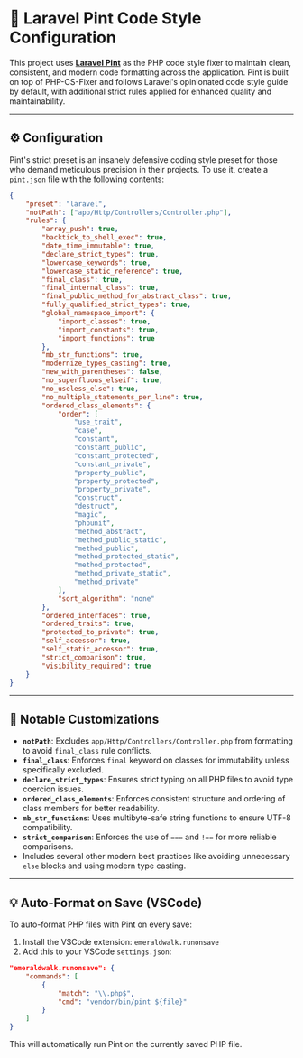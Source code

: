 # 🧼 Laravel Pint Code Style Configuration

This project uses **[Laravel Pint](https://laravel.com/docs/pint)** as the PHP code style fixer to maintain clean, consistent, and modern code formatting across the application. Pint is built on top of PHP-CS-Fixer and follows Laravel's opinionated code style guide by default, with additional strict rules applied for enhanced quality and maintainability.

---

## ⚙️ Configuration

Pint's strict preset is an insanely defensive coding style preset for those who demand meticulous precision in their projects. To use it, create a `pint.json` file with the following contents:

```json
{
    "preset": "laravel",
    "notPath": ["app/Http/Controllers/Controller.php"],
    "rules": {
        "array_push": true,
        "backtick_to_shell_exec": true,
        "date_time_immutable": true,
        "declare_strict_types": true,
        "lowercase_keywords": true,
        "lowercase_static_reference": true,
        "final_class": true,
        "final_internal_class": true,
        "final_public_method_for_abstract_class": true,
        "fully_qualified_strict_types": true,
        "global_namespace_import": {
            "import_classes": true,
            "import_constants": true,
            "import_functions": true
        },
        "mb_str_functions": true,
        "modernize_types_casting": true,
        "new_with_parentheses": false,
        "no_superfluous_elseif": true,
        "no_useless_else": true,
        "no_multiple_statements_per_line": true,
        "ordered_class_elements": {
            "order": [
                "use_trait",
                "case",
                "constant",
                "constant_public",
                "constant_protected",
                "constant_private",
                "property_public",
                "property_protected",
                "property_private",
                "construct",
                "destruct",
                "magic",
                "phpunit",
                "method_abstract",
                "method_public_static",
                "method_public",
                "method_protected_static",
                "method_protected",
                "method_private_static",
                "method_private"
            ],
            "sort_algorithm": "none"
        },
        "ordered_interfaces": true,
        "ordered_traits": true,
        "protected_to_private": true,
        "self_accessor": true,
        "self_static_accessor": true,
        "strict_comparison": true,
        "visibility_required": true
    }
}
```

---

## 📌 Notable Customizations

- **`notPath`**: Excludes `app/Http/Controllers/Controller.php` from formatting to avoid `final_class` rule conflicts.
- **`final_class`**: Enforces `final` keyword on classes for immutability unless specifically excluded.
- **`declare_strict_types`**: Ensures strict typing on all PHP files to avoid type coercion issues.
- **`ordered_class_elements`**: Enforces consistent structure and ordering of class members for better readability.
- **`mb_str_functions`**: Uses multibyte-safe string functions to ensure UTF-8 compatibility.
- **`strict_comparison`**: Enforces the use of `===` and `!==` for more reliable comparisons.
- Includes several other modern best practices like avoiding unnecessary `else` blocks and using modern type casting.

---

## 💡 Auto-Format on Save (VSCode)

To auto-format PHP files with Pint on every save:

1. Install the VSCode extension: `emeraldwalk.runonsave`
2. Add this to your VSCode `settings.json`:

```json
"emeraldwalk.runonsave": {
    "commands": [
        {
            "match": "\\.php$",
            "cmd": "vendor/bin/pint ${file}"
        }
    ]
}
```

This will automatically run Pint on the currently saved PHP file.
